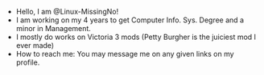 - Hello, I am @Linux-MissingNo!
- I am working on my 4 years to get Computer Info. Sys. Degree and a minor in Management.
- I mostly do works on Victoria 3 mods (Petty Burgher is the juiciest mod I ever made)
- How to reach me: You may message me on any given links on my profile.

<!---
Linux-MissingNo/Linux-MissingNo is a ✨ special ✨ repository because its `README.md` (this file) appears on your GitHub profile.
You can click the Preview link to take a look at your changes.
--->
